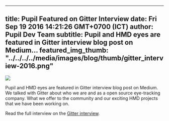 ---
 title: Pupil Featured on Gitter Interview
 date: Fri Sep 19 2016 14:21:26 GMT+0700 (ICT)
 author: Pupil Dev Team
 subtitle: Pupil and HMD eyes are featured in Gitter interview blog post on Medium...
 featured_img_thumb: "../../../../media/images/blog/thumb/gitter_interview-2016.png"
 ---
<img src="../../../../media/images/blog/gitter_interview-2016.png" class="Feature-image u-padBottom--2">

Pupil and HMD eyes are featured in Gitter interview blog post on Medium.
We talked with Gitter about who we are and as a open source eye-tracking company. What we offer to the community and our exciting HMD projects that we have been working on.

Read the full interview on the [Gitter interview](https://medium.freecodecamp.com/building-online-communities-pupil-labs-feb3999ccc44
).
